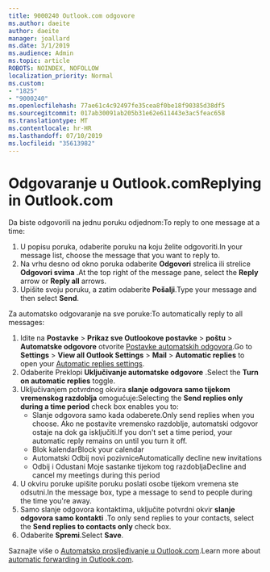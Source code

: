 ```yaml
---
title: 9000240 Outlook.com odgovore
ms.author: daeite
author: daeite
manager: joallard
ms.date: 3/1/2019
ms.audience: Admin
ms.topic: article
ROBOTS: NOINDEX, NOFOLLOW
localization_priority: Normal
ms.custom:
- "1825"
- "9000240"
ms.openlocfilehash: 77ae61c4c92497fe35cea8f0be18f90385d38df5
ms.sourcegitcommit: 017ab30091ab205b31e62e611443e3ac5feac658
ms.translationtype: MT
ms.contentlocale: hr-HR
ms.lasthandoff: 07/10/2019
ms.locfileid: "35613982"
---
```

# <a name="replying-in-outlookcom"></a><span data-ttu-id="0866f-102">Odgovaranje u Outlook.com</span><span class="sxs-lookup"><span data-stu-id="0866f-102">Replying in Outlook.com</span></span>

<span data-ttu-id="0866f-103">Da biste odgovorili na jednu poruku odjednom:</span><span class="sxs-lookup"><span data-stu-id="0866f-103">To reply to one message at a time:</span></span>

1. <span data-ttu-id="0866f-104">U popisu poruka, odaberite poruku na koju želite odgovoriti.</span><span class="sxs-lookup"><span data-stu-id="0866f-104">In your message list, choose the message that you want to reply to.</span></span>
2. <span data-ttu-id="0866f-105">Na vrhu desno od okno poruka odaberite **Odgovori** strelica ili strelice **Odgovori svima** .</span><span class="sxs-lookup"><span data-stu-id="0866f-105">At the top right of the message pane, select the **Reply** arrow or **Reply all** arrows.</span></span>
3. <span data-ttu-id="0866f-106">Upišite svoju poruku, a zatim odaberite **Pošalji**.</span><span class="sxs-lookup"><span data-stu-id="0866f-106">Type your message and then select **Send**.</span></span>

<span data-ttu-id="0866f-107">Za automatsko odgovaranje na sve poruke:</span><span class="sxs-lookup"><span data-stu-id="0866f-107">To automatically reply to all messages:</span></span>

1. <span data-ttu-id="0866f-108">Idite na **Postavke** > **Prikaz sve Outlookove postavke** > **poštu** > **Automatske odgovore** otvorite [Postavke automatskih odgovora](https://outlook.live.com/mail/options/mail/automaticReplies).</span><span class="sxs-lookup"><span data-stu-id="0866f-108">Go to **Settings** > **View all Outlook Settings** > **Mail** > **Automatic replies** to open your [Automatic replies settings](https://outlook.live.com/mail/options/mail/automaticReplies).</span></span>
2. <span data-ttu-id="0866f-109">Odaberite Preklopi **Uključivanje automatske odgovore** .</span><span class="sxs-lookup"><span data-stu-id="0866f-109">Select the **Turn on automatic replies** toggle.</span></span>
3. <span data-ttu-id="0866f-110">Uključivanjem potvrdnog okvira **slanje odgovora samo tijekom vremenskog razdoblja** omogućuje:</span><span class="sxs-lookup"><span data-stu-id="0866f-110">Selecting the **Send replies only during a time period** check box enables you to:</span></span>
    - <span data-ttu-id="0866f-111">Slanje odgovora samo kada odaberete.</span><span class="sxs-lookup"><span data-stu-id="0866f-111">Only send replies when you choose.</span></span> <span data-ttu-id="0866f-112">Ako ne postavite vremensko razdoblje, automatski odgovor ostaje na dok ga isključiti.</span><span class="sxs-lookup"><span data-stu-id="0866f-112">If you don't set a time period, your automatic reply remains on until you turn it off.</span></span>
    - <span data-ttu-id="0866f-113">Blok kalendar</span><span class="sxs-lookup"><span data-stu-id="0866f-113">Block your calendar</span></span>
    - <span data-ttu-id="0866f-114">Automatski Odbij novi pozivnice</span><span class="sxs-lookup"><span data-stu-id="0866f-114">Automatically decline new invitations</span></span>
    - <span data-ttu-id="0866f-115">Odbij i Odustani Moje sastanke tijekom tog razdoblja</span><span class="sxs-lookup"><span data-stu-id="0866f-115">Decline and cancel my meetings during this period</span></span>
4. <span data-ttu-id="0866f-116">U okviru poruke upišite poruku poslati osobe tijekom vremena ste odsutni.</span><span class="sxs-lookup"><span data-stu-id="0866f-116">In the message box, type a message to send to people during the time you're away.</span></span>
5. <span data-ttu-id="0866f-117">Samo slanje odgovora kontaktima, uključite potvrdni okvir **slanje odgovora samo kontakti** .</span><span class="sxs-lookup"><span data-stu-id="0866f-117">To only send replies to your contacts, select the **Send replies to contacts only** check box.</span></span>
6. <span data-ttu-id="0866f-118">Odaberite **Spremi**.</span><span class="sxs-lookup"><span data-stu-id="0866f-118">Select **Save**.</span></span>

<span data-ttu-id="0866f-119">Saznajte više o [Automatsko prosljeđivanje u Outlook.com](https://support.office.com/article/14614626-9855-48dc-a986-dec81d07b1a0?wt.mc_id=Office_Outlook_com_Alchemy).</span><span class="sxs-lookup"><span data-stu-id="0866f-119">Learn more about [automatic forwarding in Outlook.com](https://support.office.com/article/14614626-9855-48dc-a986-dec81d07b1a0?wt.mc_id=Office_Outlook_com_Alchemy).</span></span>